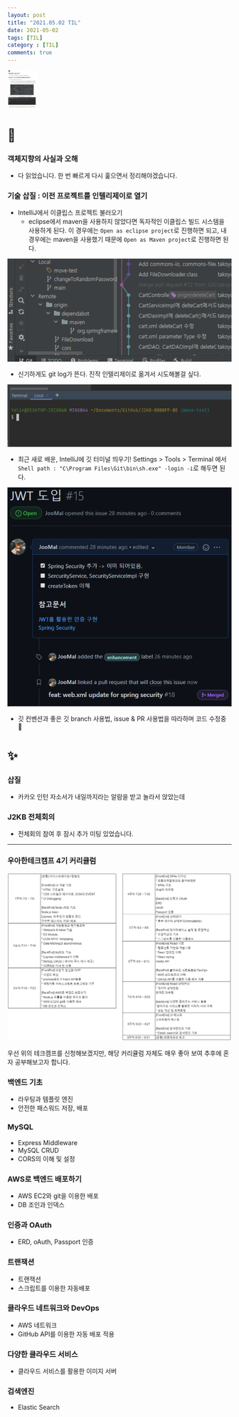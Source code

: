```yaml
---
layout: post
title: "2021.05.02 TIL"
date: 2021-05-02
tags: [TIL]
category : [TIL]
comments: true
---
```


<img src="../assets/img/image-20210502223511236.png" alt="image-20210502223511236" style="zoom:10%;" />

# 🎉

### 객체지향의 사실과 오해

- 다 읽었습니다. 한 번 빠르게 다시 훑으면서 정리해야겠습니다.

### 기술 삽질 : 이전 프로젝트를 인텔리제이로 열기

- IntelliJ에서 이클립스 프로젝트 불러오기
  - eclipse에서 maven을 사용하지 않았다면 독자적인 이클립스 빌드 시스템을 사용하게 된다. 이 경우에는 `Open as eclipse project`로 진행하면 되고, 내 경우에는 maven을 사용했기 때문에 `Open as Maven project`로 진행하면 된다.

![image-20210502223203418](../assets/img/image-20210502223203418.png)

- 신기하게도 git log가 뜬다. 진작 인텔리제이로 옮겨서 시도해볼걸 싶다.

![image-20210502223334641](../assets/img/image-20210502223334641.png)

- 최근 새로 배운, IntelliJ에 깃 터미널 띄우기! Settings > Tools > Terminal 에서 `Shell path : "C\Program Files\Git\bin\sh.exe" -login -i`로 해두면 된다.

![image-20210502232602671](../assets/img/image-20210502232602671.png)

- 깃 컨벤션과 좋은 깃 branch 사용법, issue & PR 사용법을 따라하며 코드 수정중 💪

# ✨

### 삽질

- 카카오 인턴 자소서가 내일까지라는 알람을 받고 놀라서 앉았는데

### J2KB 전체회의

- 전체회의 참여 후 잠시 추가 미팅 있었습니다.



---



### 우아한테크캠프 4기 커리큘럼

![img](../assets/img/plan.PNG)

우선 위의 테크캠프를 신청해보겠지만, 해당 커리큘럼 자체도 매우 좋아 보여 추후에 혼자 공부해보고자 합니다.



### 백엔드 기초

- 라우팅과 템플릿 엔진
- 안전한 패스워드 저장, 배포

### MySQL

- Express Middleware
- MySQL CRUD
- CORS의 이해 및 설정

### AWS로 백엔드 배포하기

- AWS EC2와 git을 이용한 배포
- DB 조인과 인덱스

### 인증과 OAuth

- ERD, oAuth, Passport 인증

### 트랜잭션

- 트랜잭션
- 스크립트를 이용한 자동배포

### 클라우드 네트워크와 DevOps

- AWS 네트워크
- GitHub API를 이용한 자동 배포 적용

### 다양한 클라우드 서비스

- 클라우드 서비스를 활용한 이미지 서버

### 검색엔진

- Elastic Search

